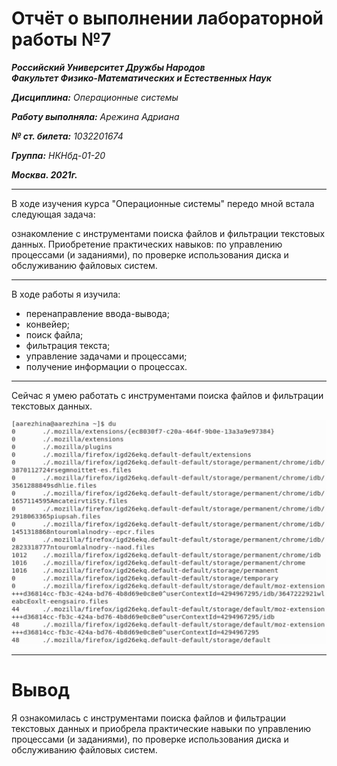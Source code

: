 # Отчёт о выполнении лабораторной работы №7

***Российский Университет Дружбы Народов***  
***Факультет Физико-Математических и Естественных Наук***

***Дисциплина:*** *Операционные системы*

***Работу выполняла:*** *Арежина Адриана*

***№ ст. билета:*** *1032201674*

***Группа:*** *НКНбд-01-20*

***Москва. 2021г.***


---

В ходе изучения курса "Операционные системы" передо мной встала следующая задача:

ознакомление с инструментами поиска файлов и фильтрации текстовых данных. Приобретение практических навыков: по управлению процессами (и заданиями), по проверке использования диска и обслуживанию файловых систем.

---

В ходе работы я изучила:
- перенаправление ввода-вывода;
- конвейер;
- поиск файла;
- фильтрация текста;
- управление задачами и процессами;
- получение информации о процессах.

---

Сейчас я умею работать с инструментами поиска файлов и фильтрации текстовых данных.

![работа](https://github.com/Adriana-Arezhina/Lab/blob/main/Lab07/pict/14.JPG)

---

# Вывод

Я ознакомилась с инструментами поиска файлов и фильтрации текстовых данных и приобрела практические навыки по управлению процессами (и заданиями), по проверке использования диска и обслуживанию файловых систем.